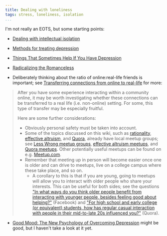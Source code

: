 ```yaml
---
title: Dealing with loneliness
tags: stress, loneliness, isolation
...
```




I'm not really an EOTS, but some starting points:

- [Dealing with intellectual isolation](http://info.cognitomentoring.org/wiki/Dealing_with_intellectual_isolation)

- [Methods for treating depression](http://cognitomentoring.org/blog/methods-for-treating-depression/)

- [Things That Sometimes Help If You Have Depression](http://slatestarcodex.com/2014/06/16/things-that-sometimes-help-if-youre-depressed/)

- [Radicalizing the Romanceless](http://slatestarcodex.com/2014/08/31/radicalizing-the-romanceless/)

- Deliberately thinking about the ratio of online:real-life friends is important; see [Transferring connections from online to real-life](http://info.cognitomentoring.org/wiki/Transferring_connections_from_online_to_real-life) for more:


> After you have some experience interacting within a community online, it
> may be worth investigating whether these connections can be transferred
> to a real life (i.e. non-online) setting. For some, this type of
> transfer may be especially fruitful.
> 
> Here are some further considerations:
> 
> -   Obviously personal safety must be taken into account.
> -   Some of the topics discussed on this wiki, such as
>     [rationality](Rationality_learning_resources "wikilink"), [effective
>     altruism](Effective_altruism "wikilink"), and
>     [Quora](Quora "wikilink"), already have local meetup groups; see
>     [Less Wrong meetup
>     groups](http://wiki.lesswrong.com/wiki/Less_Wrong_meetup_groups),
>     [effective altruism
>     meetups](http://effective-altruism.com/meetups/), and [Quora
>     meetups](https://www.quora.com/Quora-Meetups). Other potentially
>     useful meetups can be found on e.g.
>     [Meetup.com](http://www.meetup.com/).
> -   Remember that meeting up in person will become easier once one is
>     older and can drive to meetups, live on a college campus where these
>     take place, and so on.
>     -   A corollary to this is that if you are young, going to meetups
>         will allow you to interact with older people who share your
>         interests. This can be useful for both sides; see the questions
>         ["In what ways do you think older people benefit from
>         interacting with younger people, besides feeling good about
>         helping?"](https://www.facebook.com/riceissa/posts/1475882736024012)
>         (Facebook) and ["For high school and early college (or
>         equivalent) students, how has regular casual interaction with
>         people in their mid-to-late 20s influenced
>         you?"](https://www.quora.com/For-high-school-and-early-college-or-equivalent-students-how-has-regular-casual-interaction-with-people-in-their-mid-to-late-20s-influenced-you)
>         (Quora).

- [Good Mood: The New Psychology of Overcoming Depression](http://www.juliansimon.com/writings/Good_Mood/) might be good, but I haven't take a look at it yet.
